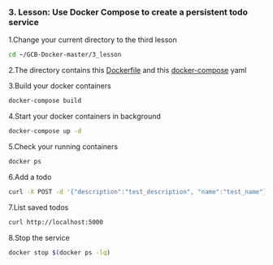### 3. Lesson: Use Docker Compose to create a persistent todo service

1.Change your current directory to the third lesson

~~~BASH
cd ~/GCB-Docker-master/3_lesson
~~~

2.The directory contains this [Dockerfile](Dockerfile) and this [docker-compose](docker-compose.yml) yaml

3.Build your docker containers

~~~BASH
docker-compose build 
~~~

4.Start your docker containers in background

~~~BASH
docker-compose up -d
~~~

5.Check your running containers

~~~BASH
docker ps
~~~

6.Add a todo

~~~BASH
curl -X POST -d '{"description":"test_description", "name":"test_name"}' http://localhost:5000/new
~~~

7.List saved todos 

~~~BASH
curl http://localhost:5000
~~~

8.Stop the service

~~~BASH
docker stop $(docker ps -lq)
~~~
